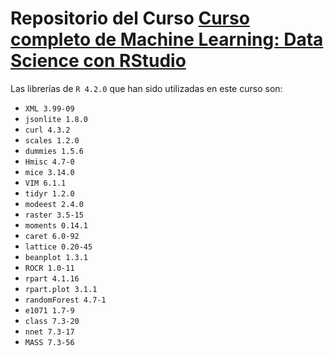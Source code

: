 # Repositorio del Curso [Curso completo de Machine Learning: Data Science con RStudio](https://cursos.frogamesformacion.com/courses/machine-learning-r/)

Las librerías de `R 4.2.0` que han sido utilizadas en este curso son:

* `XML 3.99-09`
* `jsonlite 1.8.0`
* `curl 4.3.2`
* `scales 1.2.0`
* `dummies 1.5.6`
* `Hmisc 4.7-0`
* `mice 3.14.0`
* `VIM 6.1.1`
* `tidyr 1.2.0`
* `modeest 2.4.0`
* `raster 3.5-15`
* `moments 0.14.1`
* `caret 6.0-92`
* `lattice 0.20-45`
* `beanplot 1.3.1`
* `ROCR 1.0-11`
* `rpart 4.1.16`
* `rpart.plot 3.1.1`
* `randomForest 4.7-1`
* `e1071 1.7-9`
* `class 7.3-20`
* `nnet 7.3-17`
* `MASS 7.3-56`
